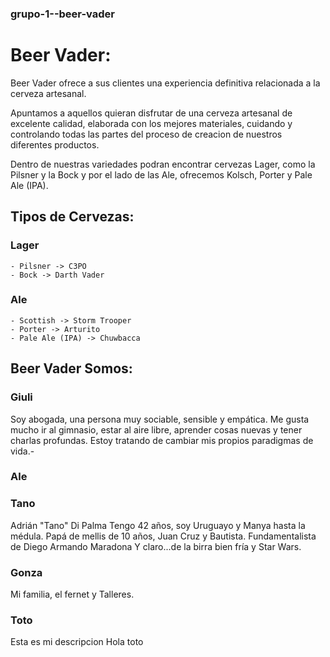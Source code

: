 ### grupo-1--beer-vader

# Beer Vader:

Beer Vader ofrece a sus clientes una experiencia definitiva relacionada a la cerveza artesanal.

Apuntamos a aquellos quieran disfrutar de una cerveza artesanal de excelente calidad, elaborada con los mejores materiales, cuidando y controlando todas las partes del proceso de creacion de nuestros diferentes productos.

Dentro de nuestras variedades podran encontrar cervezas Lager, como la Pilsner y la Bock y por el lado de las Ale, ofrecemos Kolsch, Porter y Pale Ale (IPA).

## Tipos de Cervezas:

### Lager
    - Pilsner -> C3PO
    - Bock -> Darth Vader

### Ale
    - Scottish -> Storm Trooper
    - Porter -> Arturito
    - Pale Ale (IPA) -> Chuwbacca


## Beer Vader Somos:

### Giuli 
Soy abogada, una persona muy sociable, sensible y empática.
Me gusta mucho ir al gimnasio, estar al aire libre, aprender cosas nuevas y tener charlas profundas.
Estoy tratando de cambiar mis propios paradigmas de vida.- 


### Ale


### Tano
Adrián "Tano" Di Palma
Tengo 42 años, soy Uruguayo y Manya hasta la médula.
Papá de mellis de 10 años, Juan Cruz y Bautista.
Fundamentalista de Diego Armando Maradona
Y claro...de la birra bien fría y Star Wars.

### Gonza
Mi familia, el fernet y Talleres.

### Toto
Esta es mi descripcion
Hola toto